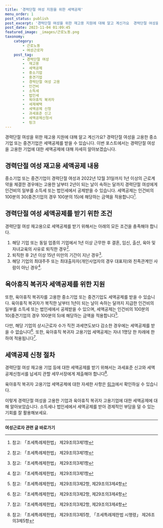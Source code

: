 ```yaml
---
title: '경력단절 여성 지원을 위한 세액공제'
menu_order: 1
post_status: publish
post_excerpt: '경력단절 여성을 위한 재고용 지원에 대해 알고 계신가요  경력단절 여성을 고용한 중소기업 또는 중견기업은 세액공제를 받을 수 있습니다. 이번 포스트에서는 경력단절 여성을 고용한 기업에 대한 세액공제에 대해 자세히 알아보겠습니다.'
post_date: 2023-11-04 01:09:45
featured_image: _images/근로노동.png
taxonomy:
    category:
        - 근로노동
        - 여성근로자
    post_tag:
        - 경력단절 여성
        -  재고용
        -  세액공제
        -  중소기업
        -  중견기업
        -  경력단절 여성 고용
        -  인건비
        -  소득세
        -  법인세
        -  육아휴직 복귀자
        -  세제혜택
        -  세액공제 신청
        -  과세표준 신고
        -  세액공제신청서
        -  링크
---
```



경력단절 여성을 위한 재고용 지원에 대해 알고 계신가요? 경력단절 여성을 고용한 중소기업 또는 중견기업은 세액공제를 받을 수 있습니다. 이번 포스트에서는 경력단절 여성을 고용한 기업에 대한 세액공제에 대해 자세히 알아보겠습니다.

## 경력단절 여성 재고용 세액공제 내용

중소기업 또는 중견기업이 경력단절 여성과 2022년 12월 31일까지 1년 이상의 근로계약을 체결한 경우에는 고용한 날부터 2년이 되는 날이 속하는 달까지 경력단절 여성에게 인건비의 일부를 소득세 또는 법인세에서 공제받을 수 있습니다. 세액공제는 인건비의 100분의 30(중견기업의 경우 100분의 15)에 해당하는 금액을 적용합니다[^1].

## 경력단절 여성 세액공제를 받기 위한 조건

경력단절 여성 재고용으로 세액공제를 받기 위해서는 아래의 모든 조건을 충족해야 합니다.

1. 해당 기업 또는 동일 업종의 기업에서 1년 이상 근무한 후 결혼, 임신, 출산, 육아 및 자녀교육의 사유로 퇴직한 경우[^1].
2. 퇴직한 후 2년 이상 15년 미만의 기간이 지난 경우[^1].
3. 해당 기업의 최대주주 또는 최대출자자(개인사업자의 경우 대표자)와 친족관계인 사람이 아닌 경우[^1].

## 육아휴직 복귀자 세액공제를 위한 지원

또한, 육아휴직 복귀자를 고용한 중소기업 또는 중견기업도 세액공제를 받을 수 있습니다. 육아휴직 복귀자가 복직한 날부터 1년이 되는 날이 속하는 달까지 지급한 인건비의 일부를 소득세 또는 법인세에서 공제받을 수 있으며, 세액공제는 인건비의 100분의 10(중견기업의 경우 100분의 5)에 해당하는 금액을 적용합니다[^2].

다만, 해당 기업의 상시근로자 수가 직전 과세연도보다 감소한 경우에는 세액공제를 받을 수 없습니다[^2]. 또한, 육아휴직 복귀자 고용기업 세액공제는 자녀 1명당 한 차례에 한하여 적용됩니다[^2].

## 세액공제 신청 절차

경력단절 여성 재고용 기업 등에 대한 세액공제를 받기 위해서는 과세표준 신고와 세액공제신청서를 납세지 관할 세무서장에게 제출해야 합니다[^3].

육아휴직 복귀자 고용기업 세액공제에 대한 자세한 사항은 [링크](https://example.com)에서 확인하실 수 있습니다.

이렇게 경력단절 여성을 고용한 기업과 육아휴직 복귀자 고용기업에 대한 세액공제에 대해 알아보았습니다. 소득세나 법인세에서 세액공제를 받아 경제적인 부담을 덜 수 있는 기회를 잘 활용해보세요.

[^1]: 참고: 「조세특례제한법」 제29조의3제1항
[^2]: 참고: 「조세특례제한법」 제29조의3제2항, 제29조의3제4항
[^3]: 참고: 「조세특례제한법」 제29조의3제5항, 「조세특례제한법 시행령」 제26조의3제5항
<!-- wp:separator -->
<hr class="wp-block-separator has-alpha-channel-opacity"/>
<!-- /wp:separator -->

<!-- wp:group {"backgroundColor":"base","layout":{"type":"constrained"}} -->
<div class="wp-block-group has-base-background-color has-background"><!-- wp:paragraph {"align":"center","fontSize":"medium"} -->
<p class="has-text-align-center has-large-font-size"><strong>여성근로자 관련 글 바로가기</strong></p>
<!-- /wp:paragraph -->


<!-- wp:latest-posts
{"categories":[{"id":10991,"count":19,"description":"","link":"https://uknowlaw.com/category/%ec%97%ac%ec%84%b1%ea%b7%bc%eb%a1%9c%ec%9e%90/","name":"여성근로자","slug":"여성근로자","taxonomy":"category","parent":0,"meta":[],"_links":{"self":[{"href":"https://uknowlaw.com/wp-json/wp/v2/categories/10991"}],"collection":[{"href":"https://uknowlaw.com/wp-json/wp/v2/categories"}],"about":[{"href":"https://uknowlaw.com/wp-json/wp/v2/taxonomies/category"}],"wp:post_type":[{"href":"https://uknowlaw.com/wp-json/wp/v2/posts?categories=10991"}],"curies":[{"name":"wp","href":"https://api.w.org/{rel}","templated":true}]}}],"postsToShow":100,"excerptLength":28,"postLayout":"grid","columns":2,"featuredImageAlign":"left","featuredImageSizeSlug":"large","fontSize":"small"} /--></div>
<!-- /wp:group -->